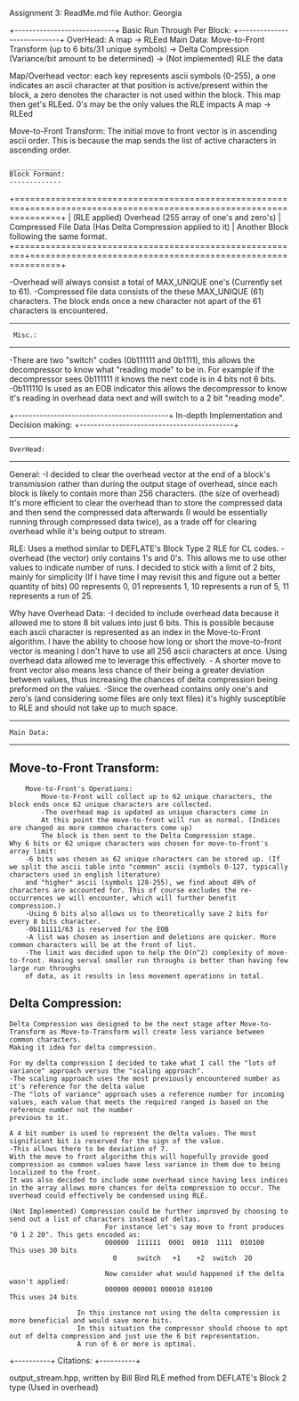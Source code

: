 Assignment 3: ReadMe.md file
Author: Georgia

+----------------------------+
 Basic Run Through Per Block:
+----------------------------+
    OverHead: A map -> RLEed 
    Main Data: Move-to-Front Transform (up to 6 bits/31 unique symbols) -> Delta Compression (Variance/bit amount to be determined) -> (Not implemented) RLE the data

Map/Overhead vector: each key represents ascii symbols (0-255), a one indicates an ascii character at that position is active/present within the block, a zero denotes the character is not used within the block. 
This map then get's RLEed. 0's may be the only values the RLE impacts
A map -> RLEed 

Move-to-Front Transform: The initial move to front vector is in ascending ascii order. This is because the map sends the list of active characters in ascending order.

    _____________
    Block Formant:
    -------------

  +========================================================+============================================================+
  | (RLE applied) Overhead (255 array of one's and zero's) | Compressed File Data (Has Delta Compression applied to it) | Another Block following the same format.
  +========================================================+============================================================+

  -Overhead will always consist a total of MAX_UNIQUE one's (Currently set to 61). 
  -Compressed file data consists of the these MAX_UNIQUE (61) characters. The block ends once a new character not apart of the 61 characters is encountered.

  ___________
     Misc.:
  -----------
  -There are two "switch" codes (0b111111 and 0b1111), this allows the decompressor to know what "reading mode" to be in.
    For example if the decompressor sees 0b111111 it knows the next code is in 4 bits not 6 bits.
  -0b111110 Is used as an EOB indicator this allows the decompressor to know it's reading in overhead data next and will switch to a 2 bit
   "reading mode". 


+-------------------------------------------+
 In-depth Implementation and Decision making:
+-------------------------------------------+
   ___________
    OverHead:
   -----------

General:
    -I decided to clear the overhead vector at the end of a block's transmission rather than during the output stage of overhead, since each block is likely to contain more than 256 characters. (the size of overhead)
    It's more efficient to clear the overhead than to store the compressed data and then send the compressed data afterwards (I would be essentially running through compressed data twice), as a trade off for clearing overhead while it's being output to stream.

RLE:
    Uses a method similar to DEFLATE's Block Type 2 RLE for CL codes.
    - overhead (the vector) only contains 1's and 0's. This allows me to use other values to indicate number of runs. 
        I decided to stick with a limit of 2 bits, mainly for simplicity (If I have time I may revisit this and figure out a better quantity of bits)
        00 represents 0,
        01 represents 1,
        10 represents a run of 5,
        11 represents a run of 25.

Why have Overhead Data:
	-I decided to include overhead data because it allowed me to store 8 bit values into just 6 bits. This is possible because each ascii character is represented as an index in the Move-to-Front algorithm. I have the ability to choose how long or short the move-to-front vector is meaning I don't have to use all 256 ascii characters at once. Using overhead data allowed me to leverage this effectively.
	- A shorter move to front vector also means less chance of their being a greater deviation between values, thus increasing the chances of delta compression being preformed on the values.
	-Since the overhead contains only one's and zero's (and considering some files are only text files) it's highly susceptible to RLE and should not take up to much space.

   ___________
    Main Data:
   -----------



Move-to-Front Transform: 
-----------------------


        Move-to-Front's Operations:
            Move-to-Front will collect up to 62 unique characters, the block ends once 62 unique characters are collected.
            -The overhead map is updated as unique characters come in
            At this point the move-to-front will run as normal. (Indices are changed as more common characters come up)
            The block is then sent to the Delta Compression stage.
    Why 6 bits or 62 unique characters was chosen for move-to-front's array limit:
        -6 bits was chosen as 62 unique characters can be stored up. (If we split the ascii table into "common" ascii (symbols 0-127, typically characters used in english literature)
        and "higher" ascii (symbols 128-255), we find about 49% of characters are accounted for. This of course excludes the re-occurrences we will encounter, which will further benefit compression.)
        -Using 6 bits also allows us to theoretically save 2 bits for every 8 bits character.
        -0b111111/63 is reserved for the EOB
        -A list was chosen as insertion and deletions are quicker. More common characters will be at the front of list. 
        -The limit was decided upon to help the O(n^2) complexity of move-to-front. Having serval smaller run throughs is better than having few large run throughs
        of data, as it results in less movement operations in total.




Delta Compression:
------------------


    Delta Compression was designed to be the next stage after Move-to-Transform as Move-to-Transform will create less variance between common characters. 
    Making it idea for delta compression.

    For my delta compression I decided to take what I call the "lots of variance" approach versus the "scaling approach".
    -The scaling approach uses the most previously encountered number as it's reference for the delta value
    -The "lots of variance" approach uses a reference number for incoming values, each value that meets the required ranged is based on the reference number not the number
    previous to it.

    A 4 bit number is used to represent the delta values. The most significant bit is reserved for the sign of the value. 
    -This allows there to be deviation of 7. 
    With the move to front algorithm this will hopefully provide good compression as common values have less variance in them due to being localized to the front.
    It was also decided to include some overhead since having less indices in the array allows more chances for delta compression to occur. The overhead could effectively be condensed using RLE.

    (Not Implemented) Compression could be further improved by choosing to send out a list of characters instead of deltas.
                            For instance let's say move to front produces "0 1 2 20". This gets encoded as:
                            000000  111111  0001  0010  1111  010100     This uses 30 bits
                              0     switch   +1    +2  switch  20
                            
                            Now consider what would happened if the delta wasn't applied:
                            000000 000001 000010 010100                  This uses 24 bits
                     
                     In this instance not using the delta compression is more beneficial and would save more bits.
                     In this situation the compressor should choose to opt out of delta compression and just use the 6 bit representation. 
                     A run of 6 or more is optimal.




+----------+
 Citations: 
+----------+

output_stream.hpp, written by Bill Bird
RLE method from DEFLATE's Block 2 type (Used in overhead)

